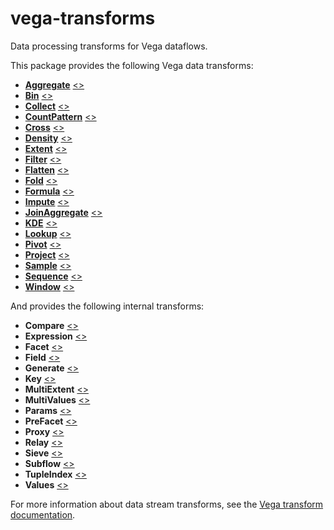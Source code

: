 # vega-transforms

Data processing transforms for Vega dataflows.

This package provides the following Vega data transforms:

- [**Aggregate**](https://vega.github.io/vega/docs/transforms/aggregate/) [&lt;&gt;](https://github.com/vega/vega/blob/master/packages/vega-transforms/src/Aggregate.js "Source")
- [**Bin**](https://vega.github.io/vega/docs/transforms/bin/) [&lt;&gt;](https://github.com/vega/vega/blob/master/packages/vega-transforms/src/Bin.js "Source")
- [**Collect**](https://vega.github.io/vega/docs/transforms/collect/) [&lt;&gt;](https://github.com/vega/vega/blob/master/packages/vega-transforms/src/Collect.js "Source")
- [**CountPattern**](https://vega.github.io/vega/docs/transforms/countpattern/) [&lt;&gt;](https://github.com/vega/vega/blob/master/packages/vega-transforms/src/CountPattern.js "Source")
- [**Cross**](https://vega.github.io/vega/docs/transforms/cross/) [&lt;&gt;](https://github.com/vega/vega/blob/master/packages/vega-transforms/src/Cross.js "Source")
- [**Density**](https://vega.github.io/vega/docs/transforms/density/) [&lt;&gt;](https://github.com/vega/vega/blob/master/packages/vega-transforms/src/Density.js "Source")
- [**Extent**](https://vega.github.io/vega/docs/transforms/extent/) [&lt;&gt;](https://github.com/vega/vega/blob/master/packages/vega-transforms/src/Extent.js "Source")
- [**Filter**](https://vega.github.io/vega/docs/transforms/filter/) [&lt;&gt;](https://github.com/vega/vega/blob/master/packages/vega-transforms/src/Filter.js "Source")
- [**Flatten**](https://vega.github.io/vega/docs/transforms/flatten/) [&lt;&gt;](https://github.com/vega/vega/blob/master/packages/vega-transforms/src/Flatten.js "Source")
- [**Fold**](https://vega.github.io/vega/docs/transforms/fold/) [&lt;&gt;](https://github.com/vega/vega/blob/master/packages/vega-transforms/src/Fold.js "Source")
- [**Formula**](https://vega.github.io/vega/docs/transforms/formula/) [&lt;&gt;](https://github.com/vega/vega/blob/master/packages/vega-transforms/src/Formula.js "Source")
- [**Impute**](https://vega.github.io/vega/docs/transforms/Impute/) [&lt;&gt;](https://github.com/vega/vega/blob/master/packages/vega-transforms/src/impute.js "Source")
- [**JoinAggregate**](https://vega.github.io/vega/docs/transforms/joinaggregate/) [&lt;&gt;](https://github.com/vega/vega/blob/master/packages/vega-transforms/src/JoinAggregate.js "Source")
- [**KDE**](https://vega.github.io/vega/docs/transforms/kde/) [&lt;&gt;](https://github.com/vega/vega/blob/master/packages/vega-transforms/src/KDE.js "Source")
- [**Lookup**](https://vega.github.io/vega/docs/transforms/lookup/) [&lt;&gt;](https://github.com/vega/vega/blob/master/packages/vega-transforms/src/Lookup.js "Source")
- [**Pivot**](https://vega.github.io/vega/docs/transforms/pivot/) [&lt;&gt;](https://github.com/vega/vega/blob/master/packages/vega-transforms/src/Pivot.js "Source")
- [**Project**](https://vega.github.io/vega/docs/transforms/project/) [&lt;&gt;](https://github.com/vega/vega/blob/master/packages/vega-transforms/src/Project.js "Source")
- [**Sample**](https://vega.github.io/vega/docs/transforms/sample/) [&lt;&gt;](https://github.com/vega/vega/blob/master/packages/vega-transforms/src/Sample.js "Source")
- [**Sequence**](https://vega.github.io/vega/docs/transforms/sequence/) [&lt;&gt;](https://github.com/vega/vega/blob/master/packages/vega-transforms/src/Sequence.js "Source")
- [**Window**](https://vega.github.io/vega/docs/transforms/window/) [&lt;&gt;](https://github.com/vega/vega/blob/master/packages/vega-transforms/src/Window.js "Source")

And provides the following internal transforms:

- **Compare** [&lt;&gt;](https://github.com/vega/vega/blob/master/packages/vega-transforms/src/Compare.js "Source")
- **Expression** [&lt;&gt;](https://github.com/vega/vega/blob/master/packages/vega-transforms/src/Expression.js "Source")
- **Facet** [&lt;&gt;](https://github.com/vega/vega/blob/master/packages/vega-transforms/src/Facet.js "Source")
- **Field** [&lt;&gt;](https://github.com/vega/vega/blob/master/packages/vega-transforms/src/Field.js "Source")
- **Generate** [&lt;&gt;](https://github.com/vega/vega/blob/master/packages/vega-transforms/src/Generate.js "Source")
- **Key** [&lt;&gt;](https://github.com/vega/vega/blob/master/packages/vega-transforms/src/Key.js "Source")
- **MultiExtent** [&lt;&gt;](https://github.com/vega/vega/blob/master/packages/vega-transforms/src/MultiExtent.js "Source")
- **MultiValues** [&lt;&gt;](https://github.com/vega/vega/blob/master/packages/vega-transforms/src/MultiValues.js "Source")
- **Params** [&lt;&gt;](https://github.com/vega/vega/blob/master/packages/vega-transforms/src/Params.js "Source")
- **PreFacet** [&lt;&gt;](https://github.com/vega/vega/blob/master/packages/vega-transforms/src/PreFacet.js "Source")
- **Proxy** [&lt;&gt;](https://github.com/vega/vega/blob/master/packages/vega-transforms/src/Proxy.js "Source")
- **Relay** [&lt;&gt;](https://github.com/vega/vega/blob/master/packages/vega-transforms/src/Relay.js "Source")
- **Sieve** [&lt;&gt;](https://github.com/vega/vega/blob/master/packages/vega-transforms/src/Sieve.js "Source")
- **Subflow** [&lt;&gt;](https://github.com/vega/vega/blob/master/packages/vega-transforms/src/Subflow.js "Source")
- **TupleIndex** [&lt;&gt;](https://github.com/vega/vega/blob/master/packages/vega-transforms/src/TupleIndex.js "Source")
- **Values** [&lt;&gt;](https://github.com/vega/vega/blob/master/packages/vega-transforms/src/Values.js "Source")

For more information about data stream transforms, see the [Vega transform documentation](https://vega.github.io/vega/docs/transforms/).
